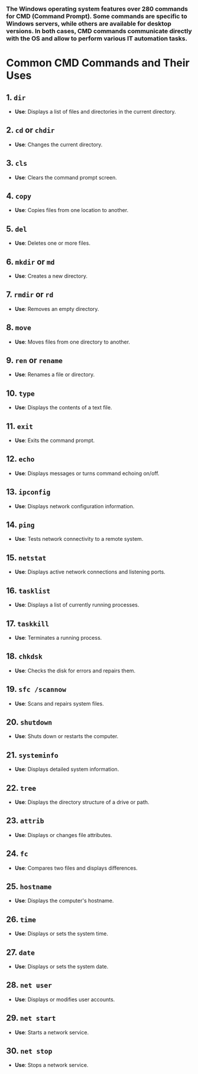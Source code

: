 ### The Windows operating system features over 280 commands for CMD (Command Prompt). Some commands are specific to Windows servers, while others are available for desktop versions. In both cases, CMD commands communicate directly with the OS and allow to perform various IT automation tasks.

# Common CMD Commands and Their Uses

## 1. `dir`
- **Use**: Displays a list of files and directories in the current directory.

## 2. `cd` or `chdir`
- **Use**: Changes the current directory.

## 3. `cls`
- **Use**: Clears the command prompt screen.

## 4. `copy`
- **Use**: Copies files from one location to another.

## 5. `del`
- **Use**: Deletes one or more files.

## 6. `mkdir` or `md`
- **Use**: Creates a new directory.

## 7. `rmdir` or `rd`
- **Use**: Removes an empty directory.

## 8. `move`
- **Use**: Moves files from one directory to another.

## 9. `ren` or `rename`
- **Use**: Renames a file or directory.

## 10. `type`
- **Use**: Displays the contents of a text file.

## 11. `exit`
- **Use**: Exits the command prompt.

## 12. `echo`
- **Use**: Displays messages or turns command echoing on/off.

## 13. `ipconfig`
- **Use**: Displays network configuration information.

## 14. `ping`
- **Use**: Tests network connectivity to a remote system.

## 15. `netstat`
- **Use**: Displays active network connections and listening ports.

## 16. `tasklist`
- **Use**: Displays a list of currently running processes.

## 17. `taskkill`
- **Use**: Terminates a running process.

## 18. `chkdsk`
- **Use**: Checks the disk for errors and repairs them.

## 19. `sfc /scannow`
- **Use**: Scans and repairs system files.

## 20. `shutdown`
- **Use**: Shuts down or restarts the computer.

## 21. `systeminfo`
- **Use**: Displays detailed system information.

## 22. `tree`
- **Use**: Displays the directory structure of a drive or path.

## 23. `attrib`
- **Use**: Displays or changes file attributes.

## 24. `fc`
- **Use**: Compares two files and displays differences.

## 25. `hostname`
- **Use**: Displays the computer's hostname.

## 26. `time`
- **Use**: Displays or sets the system time.

## 27. `date`
- **Use**: Displays or sets the system date.

## 28. `net user`
- **Use**: Displays or modifies user accounts.

## 29. `net start`
- **Use**: Starts a network service.

## 30. `net stop`
- **Use**: Stops a network service.
